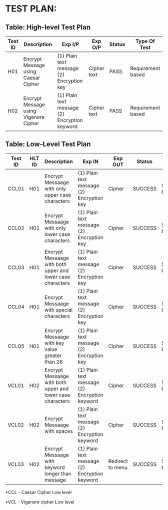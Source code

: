 # TEST PLAN:

## Table: High-level Test Plan

| **Test ID** | **Description**                                              | **Exp I/P** | **Exp O/P** | **Status** |**Type Of Test**  |    
|-------------|--------------------------------------------------------------|------------|-------------|----------------|------------------|
|  H01 | Encrypt Message using Caesar Cipher | (1) Plain text message (2) Encryption key| Cipher text | PASS | Requirement based|
|  H02 | Encrypt Message using Vigenere Cipher | (1) Plain text message (2) Encryption keyword| Cipher text | PASS | Requirement based|


## Table: Low-Level Test Plan

| **Test ID** | **HLT ID** | **Description**                                              | **Exp IN** | **Exp OUT** | **Status** |**Type Of Test**  |    
|-------------|-----|--------------------------------------------------------------|------------|-------------|----------------|------------------|
|  CCL01       | H01 |Encrypt Messaage with only upper case characters| (1) Plain text message (2) Encryption key| Cipher | SUCCESS |Scenario based |
|  CCL02       | H01 |Encrypt Messaage with only lower case characters| (1) Plain text message (2) Encryption key| Cipher | SUCCESS |Scenario based |
|  CCL03       | H01 |Encrypt Messaage with both upper and lower case characters| (1) Plain text message (2) Encryption key| Cipher | SUCCESS |Scenario based |
|  CCL04       | H01 |Encrypt Messaage with special characters| (1) Plain text message (2) Encryption key| Cipher | SUCCESS |Scenario based |
|  CCL05       | H01 |Encrypt Messaage with key value greater than 26| (1) Plain text message (2) Encryption key| Cipher | SUCCESS |Scenario based |
|  VCL01       | H02 |Encrypt Messaage with both upper and lower case characters| (1) Plain text message (2) Encryption keyword| Cipher | SUCCESS |Scenario based |
|  VCL02       | H02 |Encrypt Messaage with spaces| (1) Plain text message (2) Encryption keyword| Cipher | SUCCESS |Scenario based |
|  VCL03       | H02 |Encrypt Messaage with keyword longer than message| (1) Plain text message (2) Encryption keyword| Redirect to menu | SUCCESS |Scenario based |

*CCL - Caesar Cipher Low level

*VCL - Vigenere cipher Low level
